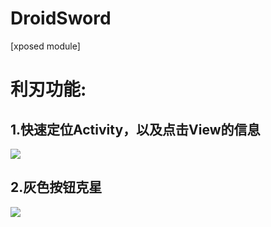 # DroidSword
[xposed module]
# 利刃功能:

## 1.快速定位Activity，以及点击View的信息

![](https://github.com/githubwing/DroidSword/raw/master/img/pic.png)

## 2.灰色按钮克星

![](https://github.com/githubwing/DroidSword/raw/master/img/pic2.gif)
